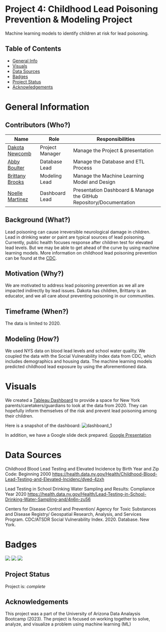 # Project 4: Childhood Lead Poisoning Prevention & Modeling Project
Machine learning models to identify children at risk for lead poisoning.

## Table of Contents
* [General Info](#general-information)
* [Visuals](#visuals)
* [Data Sources](#data-sources)
* [Badges](#badges)
* [Project Status](#project-status)
* [Acknowledgements](#acknowledgements)


# General Information
## Contributors (Who?)

| Name          | Role          | Responsibilities |
| ------------- | ------------- | ---------------- |
| [Dakota Newcomb](https://github.com/DakNewcomb) | Project Manager | Manage the Project & presentation |
| [Abby Boulter](https://github.com/Abby-Boulter) | Database Lead | Manage the Database and ETL Process |
| [Brittany Brooks](https://github.com/brooksbb11)  | Modeling Lead | Manage the Machine Learning Model and Design |
| [Noelle Martinez](https://github.com/noellemtz) | Dashboard Lead | Presentation Dashboard & Manage the GitHub Repository/Documentation |

## Background (What?)
Lead poisoning can cause irreversible neurological damage in children. Lead in drinking water or paint are typical sources of lead poisoning. Currently, public health focuses response after children test for elevated lead levels. But we may be able to get ahead of the curve by using machine learning models. More information on childhood lead poisoning prevention can be found at the [CDC](https://www.cdc.gov/nceh/lead/overview.html). 

## Motivation (Why?)
We are motivated to address lead poisoning prevention as we all are impacted indirectly by lead issues. Dakota has children, Brittany is an educator, and we all care about preventing poisoning in our communities. 

## Timeframe (When?)
The data is limited to 2020.

## Modeling (How?)
We used NYS data on blood lead levels and school water quality. We coupled the data with the Social Vulnerability Index data from CDC, which includes demographics and housing data. The machine learning models predicted childhood lead exposure by using the aforementioned data.

# Visuals
We created a [Tableau Dashboard](https://public.tableau.com/views/NYChildhoodLeadPoisonining/DashboardBlood?:language=en-US&publish=yes&:display_count=n&:origin=viz_share_link) to provide a space for New York parents/caretakers/guardians to look at the data from 2020. They can hopefully inform themselves of the risk and prevent lead poisoning among their children.

Here is a snapshot of the dashboard:
![dashboard_1](https://docs.google.com/presentation/d/1bt47caeji-csvwctJ8ict2xzWcgtx2SBKmR-Ozlxb54/edit?usp=sharing)

In addition, we have a Google slide deck prepared. [Google Presentation](https://docs.google.com/presentation/d/1TJXrL477vozhf1XKGRAlv48lkc03Fha2j0ou1smqR1I/edit?usp=drive_link)

# Data Sources
Childhood Blood Lead Testing and Elevated Incidence by Birth Year and Zip Code: Beginning  2000 https://health.data.ny.gov/Health/Childhood-Blood-Lead-Testing-and-Elevated-Incidenc/dyed-4zxh

Lead Testing in School Drinking Water Sampling and Results: Compliance Year 2020 https://health.data.ny.gov/Health/Lead-Testing-in-School-Drinking-Water-Sampling-and/4n6n-zu56

Centers for Disease Control and Prevention/ Agency for Toxic Substances and Disease Registry/ Geospatial Research, Analysis, and Services Program. CDC/ATSDR Social Vulnerability Index. 2020. Database. New York.

# Badges
<img src="https://img.shields.io/badge/Python-FFD43B?style=for-the-badge&logo=python&logoColor=blue" /> <img src="https://img.shields.io/badge/Pandas-2C2D72?style=for-the-badge&logo=pandas&logoColor=white" /> <img src="https://img.shields.io/badge/Tableau-E97627?style=for-the-badge&logo=Tableau&logoColor=white" />

## Project Status
Project is: _complete_ 


## Acknowledgements
This project was a part of the University of Arizona Data Analaysis Bootcamp (2023). The project is focused on working together to solve, analyze, and visualize a problem using machine learning (ML)